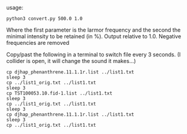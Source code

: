 usage:

```
python3 convert.py 500.0 1.0
```

Where the first parameter is the larmor frequency and the second the minimal intensity to be retained (in %). 
Output relative to 1.0.
Negative frequencies are removed

Copy/past the following in a terminal to switch file every 3 seconds. (I collider is open, it will change the sound it makes...)
```
cp djhap_phenanthrene.11.1.1r.list ../list1.txt
sleep 3
cp ../list1_orig.txt ../list1.txt
sleep 3
cp TST100053.10.fid-1.list ../list1.txt
sleep 3
cp ../list1_orig.txt ../list1.txt
sleep 3
cp djhap_phenanthrene.11.1.1r.list ../list1.txt
sleep 3
cp ../list1_orig.txt ../list1.txt
```

